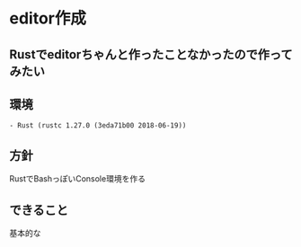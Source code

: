 # editor作成

## Rustでeditorちゃんと作ったことなかったので作ってみたい

## 環境
	- Rust (rustc 1.27.0 (3eda71b00 2018-06-19))

## 方針

RustでBashっぽいConsole環境を作る

## できること

基本的な
